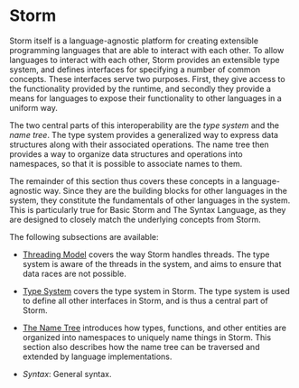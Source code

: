Storm
=====

Storm itself is a language-agnostic platform for creating extensible programming languages that are
able to interact with each other. To allow languages to interact with each other, Storm provides an
extensible type system, and defines interfaces for specifying a number of common concepts. These
interfaces serve two purposes. First, they give access to the functionality provided by the runtime,
and secondly they provide a means for languages to expose their functionality to other languages in
a uniform way.

The two central parts of this interoperability are the *type system* and the *name tree*. The type
system provides a generalized way to express data structures along with their associated operations.
The name tree then provides a way to organize data structures and operations into namespaces, so
that it is possible to associate names to them.

The remainder of this section thus covers these concepts in a language-agnostic way. Since they are
the building blocks for other languages in the system, they constitute the fundamentals of other
languages in the system. This is particularly true for Basic Storm and The Syntax Language, as they
are designed to closely match the underlying concepts from Storm.

The following subsections are available:

- [Threading Model](md://./Threading_Model) covers the way Storm handles threads. The type system is
  aware of the threads in the system, and aims to ensure that data races are not possible.

- [Type System](md://./Type_System) covers the type system in Storm. The type system is used to
  define all other interfaces in Storm, and is thus a central part of Storm.

- [The Name Tree](md://./Name_Tree) introduces how types, functions, and other entities are
  organized into namespaces to uniquely name things in Storm. This section also describes how the
  name tree can be traversed and extended by language implementations.

- *Syntax*: General syntax.
